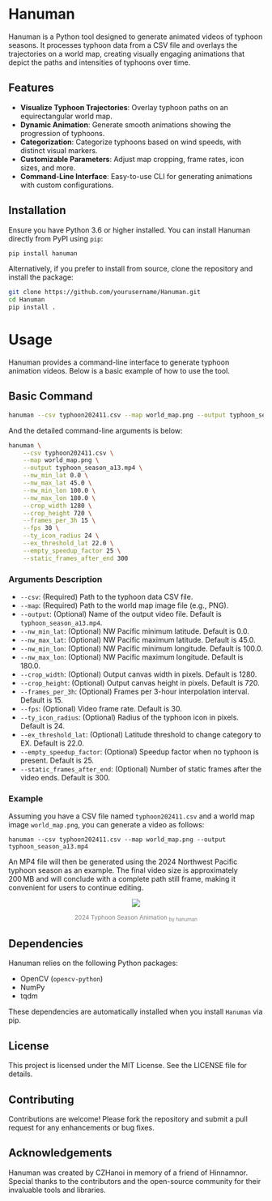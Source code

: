 # Hanuman

Hanuman is a Python tool designed to generate animated videos of typhoon seasons. It processes typhoon data from a CSV file and overlays the trajectories on a world map, creating visually engaging animations that depict the paths and intensities of typhoons over time.

## Features

- **Visualize Typhoon Trajectories**: Overlay typhoon paths on an equirectangular world map.
- **Dynamic Animation**: Generate smooth animations showing the progression of typhoons.
- **Categorization**: Categorize typhoons based on wind speeds, with distinct visual markers.
- **Customizable Parameters**: Adjust map cropping, frame rates, icon sizes, and more.
- **Command-Line Interface**: Easy-to-use CLI for generating animations with custom configurations.

## Installation

Ensure you have Python 3.6 or higher installed. You can install Hanuman directly from PyPI using `pip`:

```bash
pip install hanuman
```

Alternatively, if you prefer to install from source, clone the repository and install the package:

```bash
git clone https://github.com/yourusername/Hanuman.git
cd Hanuman
pip install .
```

# Usage

Hanuman provides a command-line interface to generate typhoon animation videos. Below is a basic example of how to use the tool.

## Basic Command

```bash
hanuman --csv typhoon202411.csv --map world_map.png --output typhoon_season_a13.mp4
```

And the detailed command-line arguments is below:

```bash
hanuman \
    --csv typhoon202411.csv \
    --map world_map.png \
    --output typhoon_season_a13.mp4 \
    --nw_min_lat 0.0 \
    --nw_max_lat 45.0 \
    --nw_min_lon 100.0 \
    --nw_max_lon 180.0 \
    --crop_width 1280 \
    --crop_height 720 \
    --frames_per_3h 15 \
    --fps 30 \
    --ty_icon_radius 24 \
    --ex_threshold_lat 22.0 \
    --empty_speedup_factor 25 \
    --static_frames_after_end 300
```

### Arguments Description

- `--csv`: (Required) Path to the typhoon data CSV file.
- `--map`: (Required) Path to the world map image file (e.g., PNG).
- `--output`: (Optional) Name of the output video file. Default is `typhoon_season_a13.mp4`.
- `--nw_min_lat`: (Optional) NW Pacific minimum latitude. Default is 0.0.
- `--nw_max_lat`: (Optional) NW Pacific maximum latitude. Default is 45.0.
- `--nw_min_lon`: (Optional) NW Pacific minimum longitude. Default is 100.0.
- `--nw_max_lon`: (Optional) NW Pacific maximum longitude. Default is 180.0.
- `--crop_width`: (Optional) Output canvas width in pixels. Default is 1280.
- `--crop_height`: (Optional) Output canvas height in pixels. Default is 720.
- `--frames_per_3h`: (Optional) Frames per 3-hour interpolation interval. Default is 15.
- `--fps`: (Optional) Video frame rate. Default is 30.
- `--ty_icon_radius`: (Optional) Radius of the typhoon icon in pixels. Default is 24.
- `--ex_threshold_lat`: (Optional) Latitude threshold to change category to EX. Default is 22.0.
- `--empty_speedup_factor`: (Optional) Speedup factor when no typhoon is present. Default is 25.
- `--static_frames_after_end`: (Optional) Number of static frames after the video ends. Default is 300.

### Example

Assuming you have a CSV file named `typhoon202411.csv` and a world map image `world_map.png`, you can generate a video as follows:

```
hanuman --csv typhoon202411.csv --map world_map.png --output typhoon_season_a13.mp4
```

An MP4 file will then be generated using the 2024 Northwest Pacific typhoon season as an example. The final video size is approximately 200 MB and will conclude with a complete path still frame, making it convenient for users to continue editing.

<div style="text-align: center;">
<img src="https://ice.frostsky.com/2025/01/01/35303b016defa5531415f98e62328deb.png"> <br> 
<div> <p><small style="color: gray">2024 Typhoon Season Animation <sub>by hanuman</sub></small></p> </div>
</div> 

## Dependencies

Hanuman relies on the following Python packages:

- OpenCV (`opencv-python`)
- NumPy
- tqdm

These dependencies are automatically installed when you install `Hanuman` via pip.

## License

This project is licensed under the MIT License. See the LICENSE file for details.

## Contributing

Contributions are welcome! Please fork the repository and submit a pull request for any enhancements or bug fixes.

## Acknowledgements

Hanuman was created by CZHanoi in memory of a friend of Hinnamnor. Special thanks to the contributors and the open-source community for their invaluable tools and libraries.